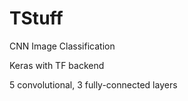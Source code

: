 # TStuff
CNN Image Classification

Keras with TF backend

5 convolutional, 3 fully-connected layers

